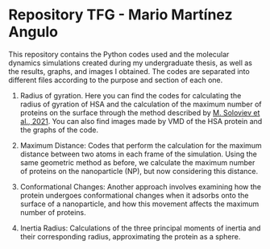 # Repository TFG -  Mario Martínez Angulo

This repository contains the Python codes used and the molecular dynamics simulations created during my undergraduate thesis, as well as the results, graphs, and images I obtained. The codes are separated into different files according to the purpose and section of each one.

1. Radius of gyration. Here you can find the codes for calculating the radius of gyration of HSA and the calculation of the maximum number of proteins on the surface through the method described by [M. Soloviev et al., 2021](https://doi.org/10.1016/j.jcis.2021.07.072). You can also find images made by VMD of the HSA protein and the graphs of the code.

2. Maximum Distance: Codes that perform the calculation for the maximum distance between two atoms in each frame of the simulation. Using the same geometric method as before, we calculate the maximum number of proteins on the nanoparticle (NP), but now considering this distance.

3. Conformational Changes: Another approach involves examining how the protein undergoes conformational changes when it adsorbs onto the surface of a nanoparticle, and how this movement affects the maximum number of proteins.

4. Inertia Radius: Calculations of the three principal moments of inertia and their corresponding radius, approximating the protein as a sphere.
